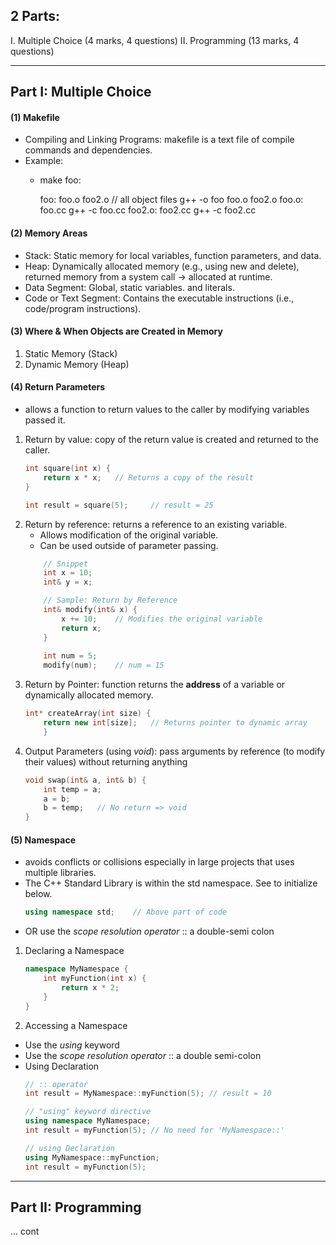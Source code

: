 ## 2 Parts:
  I. Multiple Choice (4 marks, 4 questions)
  II. Programming (13 marks, 4 questions)
_________________________________
## Part I: Multiple Choice
#### (1) Makefile 
- Compiling and Linking Programs: makefile is a text file of compile commands and dependencies.
- Example:
  - make foo:
    
    foo: foo.o foo2.o // all object files
        g++ -o foo foo.o foo2.o
    foo.o: foo.cc
        g++ -c foo.cc
    foo2.o: foo2.cc
        g++ -c foo2.cc
    
#### (2) Memory Areas
- Stack: Static memory for local variables, function parameters, and data.
- Heap: Dynamically allocated memory (e.g., using new and delete), returned memory from a system call -> allocated at runtime.
- Data Segment: Global, static variables. and literals.
- Code or Text Segment: Contains the executable instructions (i.e., code/program instructions).


#### (3) Where & When Objects are Created in Memory
1. Static Memory (Stack)
2. Dynamic Memory (Heap)

#### (4) Return Parameters
- allows a function to return values to the caller by modifying variables passed it.

1. Return by value: copy of the return value is created and returned to the caller.
    ```C++
    int square(int x) {
        return x * x;   // Returns a copy of the result
    }

    int result = square(5);     // result = 25
    ```
2. Return by reference: returns a reference to an existing variable. 
    - Allows modification of the original variable.
    - Can be used outside of parameter passing.
    ```C++
        // Snippet
        int x = 10; 
        int& y = x; 

        // Sample: Return by Reference
        int& modify(int& x) {
            x += 10;    // Modifies the original variable
            return x;
        }
        
        int num = 5;
        modify(num);    // num = 15
    ```
3. Return by Pointer: function returns the **address** of a variable or dynamically allocated memory.
    ```C++
    int* createArray(int size) {
        return new int[size];   // Returns pointer to dynamic array
        }
    ```
4. Output Parameters (using *void*): pass arguments by reference (to modify their values) without returning anything
    ```C++
    void swap(int& a, int& b) {
        int temp = a;
        a = b;
        b = temp;   // No return => void
    }  
    ```

#### (5) Namespace
- avoids conflicts or collisions especially in large projects that uses multiple libraries.
- The C++ Standard Library is within the std namespace. See to initialize below.
    ```C++
    using namespace std;    // Above part of code 
    ```
- OR use the *scope resolution operator* :: a double-semi colon
1. Declaring a Namespace
    ```C++
    namespace MyNamespace {
        int myFunction(int x) {
            return x * 2;
        }
    }
    ```
2. Accessing a Namespace
- Use the *using* keyword 
- Use the *scope resolution operator* :: a double semi-colon
- Using Declaration
    ```C++
    // :: operator
    int result = MyNamespace::myFunction(5); // result = 10

    // "using" keyword directive
    using namespace MyNamespace;
    int result = myFunction(5); // No need for 'MyNamespace::'

    // using Declaration
    using MyNamespace::myFunction;
    int result = myFunction(5);
    ```
_________________________________
## Part II: Programming
... cont